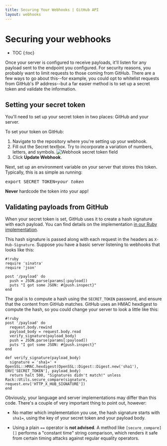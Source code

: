 ```yaml
---
title: Securing Your Webhooks | GitHub API
layout: webhooks
---
```


# Securing your webhooks

* TOC
{:toc}

Once your server is configured to receive payloads, it'll listen for any payload sent to the endpoint you configured. For security reasons, you probably want to limit requests to those coming from GitHub. There are a few ways to go about this--for example, you could opt to whitelist requests from GitHub's IP address--but a far easier method is to set up a secret token and validate the information.


## Setting your secret token

You'll need to set up your secret token in two places: GitHub and your server.

To set your token on GitHub:

1. Navigate to the repository where you're setting up your webhook.
2. Fill out the Secret textbox. Try to incorporate a variation of numbers, letters, and symbols.
![Webhook secret token field](/images/webhook_secret_token.png)
3. Click **Update Webhook**.

Next, set up an environment variable on your server that stores this token. Typically, this is as simple as running:

<pre class="terminal">
export SECRET_TOKEN=<em>your_token</em>
</pre>

**Never** hardcode the token into your app!

## Validating payloads from GitHub

When your secret token is set, GitHub uses it to create a hash signature with each payload. You can find details on the implementation [in our Ruby implementation][ruby-secret].

This hash signature is passed along with each request in the headers as `X-Hub-Signature`. Suppose you have a basic server listening to webhooks that looks like this:

    #!ruby
    require 'sinatra'
    require 'json'

    post '/payload' do
      push = JSON.parse(params[:payload])
      puts "I got some JSON: #{push.inspect}"
    end

The goal is to compute a hash using the `SECRET_TOKEN` password, and ensure that the content from GitHub matches. GitHub uses an HMAC hexdigest to compute the hash, so you could change your server to look a little like this:

    #!ruby
    post '/payload' do
      request.body.rewind
      payload_body = request.body.read
      verify_signature(payload_body)
      push = JSON.parse(params[:payload])
      puts "I got some JSON: #{push.inspect}"
    end

    def verify_signature(payload_body)
      signature = 'sha1=' + OpenSSL::HMAC.hexdigest(OpenSSL::Digest::Digest.new('sha1'), ENV['SECRET_TOKEN'], payload_body)
      return halt 500, "Signatures didn't match!" unless Rack::Utils.secure_compare(signature, request.env['HTTP_X_HUB_SIGNATURE'])
    end

Obviously, your language and server implementations may differ than this code. There's a couple of very important thing to point out, however:

* No matter which implementation you use, the hash signature starts with `sha1=`, using the key of your secret token and your payload body.

* Using a plain `==` operator is **not advised**. A method like `[secure_compare][]` performs a "constant time" string comparison, which renders it safe from certain timing attacks against regular equality operators.

[ruby-secret]: https://github.com/github/github-services/blob/14f4da01ce29bc6a02427a9fbf37b08b141e81d9/lib/services/web.rb#L47-L50
[secure_compare]: http://rubydoc.info/github/rack/rack/master/Rack/Utils.secure_compare
